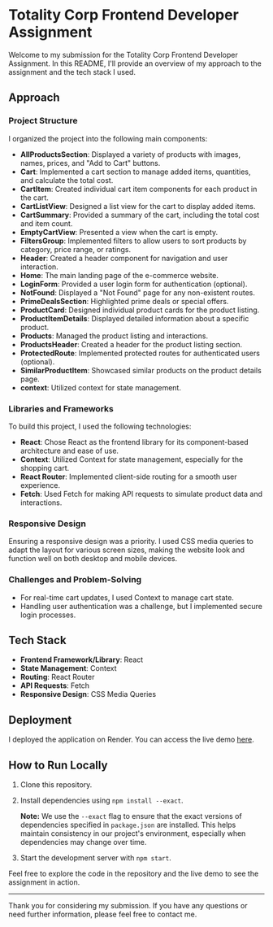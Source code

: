 # Totality Corp Frontend Developer Assignment

Welcome to my submission for the Totality Corp Frontend Developer Assignment. In this README, I'll provide an overview of my approach to the assignment and the tech stack I used.

## Approach

### Project Structure

I organized the project into the following main components:

- **AllProductsSection**: Displayed a variety of products with images, names, prices, and "Add to Cart" buttons.
- **Cart**: Implemented a cart section to manage added items, quantities, and calculate the total cost.
- **CartItem**: Created individual cart item components for each product in the cart.
- **CartListView**: Designed a list view for the cart to display added items.
- **CartSummary**: Provided a summary of the cart, including the total cost and item count.
- **EmptyCartView**: Presented a view when the cart is empty.
- **FiltersGroup**: Implemented filters to allow users to sort products by category, price range, or ratings.
- **Header**: Created a header component for navigation and user interaction.
- **Home**: The main landing page of the e-commerce website.
- **LoginForm**: Provided a user login form for authentication (optional).
- **NotFound**: Displayed a "Not Found" page for any non-existent routes.
- **PrimeDealsSection**: Highlighted prime deals or special offers.
- **ProductCard**: Designed individual product cards for the product listing.
- **ProductItemDetails**: Displayed detailed information about a specific product.
- **Products**: Managed the product listing and interactions.
- **ProductsHeader**: Created a header for the product listing section.
- **ProtectedRoute**: Implemented protected routes for authenticated users (optional).
- **SimilarProductItem**: Showcased similar products on the product details page.
- **context**: Utilized context for state management.

### Libraries and Frameworks

To build this project, I used the following technologies:

- **React**: Chose React as the frontend library for its component-based architecture and ease of use.
- **Context**: Utilized Context for state management, especially for the shopping cart.
- **React Router**: Implemented client-side routing for a smooth user experience.
- **Fetch**: Used Fetch for making API requests to simulate product data and interactions.

### Responsive Design

Ensuring a responsive design was a priority. I used CSS media queries to adapt the layout for various screen sizes, making the website look and function well on both desktop and mobile devices.

### Challenges and Problem-Solving

- For real-time cart updates, I used Context to manage cart state.
- Handling user authentication was a challenge, but I implemented secure login processes.

## Tech Stack

- **Frontend Framework/Library**: React
- **State Management**: Context
- **Routing**: React Router
- **API Requests**: Fetch
- **Responsive Design**: CSS Media Queries

## Deployment

I deployed the application on Render. You can access the live demo [here](https://your-deployment-link.com/).

## How to Run Locally

1. Clone this repository.
2. Install dependencies using `npm install --exact`.

   **Note:** We use the `--exact` flag to ensure that the exact versions of dependencies specified in `package.json` are installed. This helps maintain consistency in our project's environment, especially when dependencies may change over time.

3. Start the development server with `npm start`.

Feel free to explore the code in the repository and the live demo to see the assignment in action.

---

Thank you for considering my submission. If you have any questions or need further information, please feel free to contact me.

